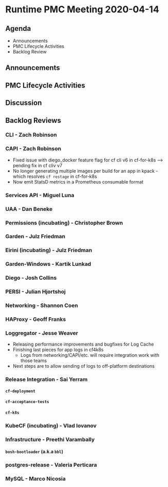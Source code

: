 # Runtime PMC Meeting 2020-04-14

## Agenda

* Announcements
* PMC Lifecycle Activities
* Backlog Review


## Announcements


## PMC Lifecycle Activities


## Discussion


## Backlog Reviews

### CLI - Zach Robinson


### CAPI - Zach Robinson

- Fixed issue with diego_docker feature flag for cf cli v6 in cf-for-k8s --> pending fix in cf cliv v7
- No longer generating multiple images per build for an app in kpack - which resolves `cf restage` in cf-for-k8s
- Now emit StatsD metrics in a Prometheus consumable format

### Services API - Miguel Luna


### UAA - Dan Beneke


### Permissions (incubating) - Christopher Brown


### Garden - Julz Friedman


### Eirini (incubating) - Julz Friedman


### Garden-Windows - Kartik Lunkad


### Diego - Josh Collins


### PERSI - Julian Hjortshoj


### Networking - Shannon Coen


### HAProxy - Geoff Franks


### Loggregator - Jesse Weaver
- Releasing performance improvements and bugfixes for Log Cache
- Finishing last pieces for app logs in cf4k8s
  - Logs from networking/CAPI/etc. will require integration work with those teams
- Next steps are to allow sending of logs to off-platform destinations

### Release Integration - Sai Yerram

#### `cf-deployment`


#### `cf-acceptance-tests`


#### `cf-k8s`


### KubeCF (incubating) - Vlad Iovanov


### Infrastructure - Preethi Varambally

#### `bosh-bootloader` (a.k.a `bbl`)


### postgres-release - Valeria Perticara


### MySQL - Marco Nicosia
